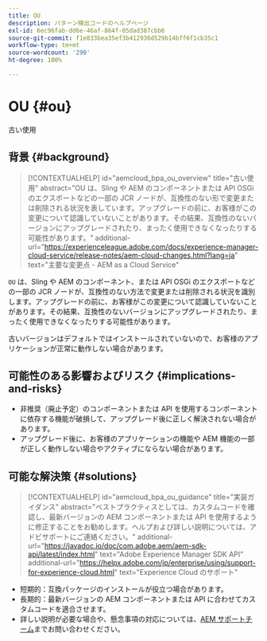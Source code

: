 ```yaml
---
title: OU
description: パターン検出コードのヘルプページ
exl-id: 6ec96fab-dd6e-46af-864f-05dad387cbb6
source-git-commit: f1e833bea35ef3b412936d529b14bff6f1cb35c1
workflow-type: tm+mt
source-wordcount: '290'
ht-degree: 100%

---
```


# OU {#ou}

古い使用

## 背景 {#background}

>[!CONTEXTUALHELP]
>id="aemcloud_bpa_ou_overview"
>title="古い使用"
>abstract="OU は、Sling や AEM のコンポーネントまたは API OSGi のエクスポートなどの一部の JCR ノードが、互換性のない形で変更または削除される状況を表しています。アップグレードの前に、お客様がこの変更について認識していないことがあります。その結果、互換性のないバージョンにアップグレードされたり、まったく使用できなくなったりする可能性があります。"
>additional-url="https://experienceleague.adobe.com/docs/experience-manager-cloud-service/release-notes/aem-cloud-changes.html?lang=ja" text="主要な変更点 - AEM as a Cloud Service"

`OU` は、Sling や AEM のコンポーネント、または API OSGi のエクスポートなどの一部の JCR ノードが、互換性のない方法で変更または削除される状況を識別します。アップグレードの前に、お客様がこの変更について認識していないことがあります。その結果、互換性のないバージョンにアップグレードされたり、まったく使用できなくなったりする可能性があります。

古いバージョンはデフォルトではインストールされていないので、お客様のアプリケーションが正常に動作しない場合があります。

## 可能性のある影響およびリスク {#implications-and-risks}

* 非推奨（廃止予定）のコンポーネントまたは API を使用するコンポーネントに依存する機能が破損して、アップグレード後に正しく解決されない場合があります。
* アップグレード後に、お客様のアプリケーションの機能や AEM 機能の一部が正しく動作しない場合やアクティブにならない場合があります。

## 可能な解決策 {#solutions}

>[!CONTEXTUALHELP]
>id="aemcloud_bpa_ou_guidance"
>title="実装ガイダンス"
>abstract="ベストプラクティスとしては、カスタムコードを確認し、最新バージョンの AEM コンポーネントまたは API を使用するように修正することをお勧めします。ヘルプおよび詳しい説明については、アドビサポートにご連絡ください。"
>additional-url="https://javadoc.io/doc/com.adobe.aem/aem-sdk-api/latest/index.html" text="Adobe Experience Manager SDK API"
>additional-url="https://helpx.adobe.com/jp/enterprise/using/support-for-experience-cloud.html" text="Experience Cloud のサポート"

* 短期的：互換パッケージのインストールが役立つ場合があります。
* 長期的：最新バージョンの AEM コンポーネントまたは API に合わせてカスタムコードを適合させます。
* 詳しい説明が必要な場合や、懸念事項の対応については、[AEM サポートチーム](https://helpx.adobe.com/jp/enterprise/using/support-for-experience-cloud.html)までお問い合わせください。
